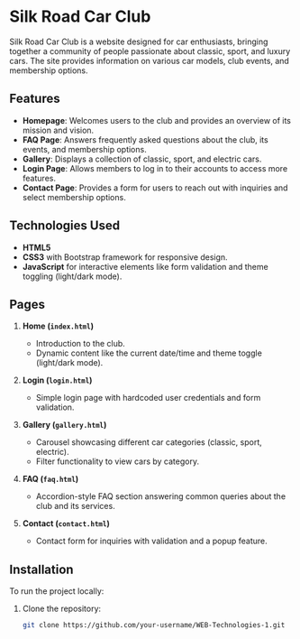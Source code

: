 # Silk Road Car Club

Silk Road Car Club is a website designed for car enthusiasts, bringing together a community of people passionate about classic, sport, and luxury cars. The site provides information on various car models, club events, and membership options.

## Features
- **Homepage**: Welcomes users to the club and provides an overview of its mission and vision.
- **FAQ Page**: Answers frequently asked questions about the club, its events, and membership options.
- **Gallery**: Displays a collection of classic, sport, and electric cars.
- **Login Page**: Allows members to log in to their accounts to access more features.
- **Contact Page**: Provides a form for users to reach out with inquiries and select membership options.

## Technologies Used
- **HTML5**
- **CSS3** with Bootstrap framework for responsive design.
- **JavaScript** for interactive elements like form validation and theme toggling (light/dark mode).

## Pages
1. **Home (`index.html`)**
   - Introduction to the club.
   - Dynamic content like the current date/time and theme toggle (light/dark mode).

2. **Login (`login.html`)**
   - Simple login page with hardcoded user credentials and form validation.

3. **Gallery (`gallery.html`)**
   - Carousel showcasing different car categories (classic, sport, electric).
   - Filter functionality to view cars by category.

4. **FAQ (`faq.html`)**
   - Accordion-style FAQ section answering common queries about the club and its services.

5. **Contact (`contact.html`)**
   - Contact form for inquiries with validation and a popup feature.

## Installation
To run the project locally:
1. Clone the repository:
   ```bash
   git clone https://github.com/your-username/WEB-Technologies-1.git
